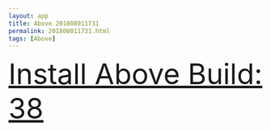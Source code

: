 ```yaml
---
layout: app
title: Above 201808011731
permalink: 201808011731.html
tags: [Above]
---
```

<div class="pure-g">
    <div class="pure-u-1-1" style="font-size: 4em">
        <a class="pure-button-primary" href="itms-services://?action=download-manifest&url=https%3A%2F%2Flitsungyisigono.github.io%2FTestScript%2Fmanifests%2F201808011731.plist"><i class="fa fa-download" aria-hidden="true"></i>Install Above Build: 38</a>
    </div>
</div>
